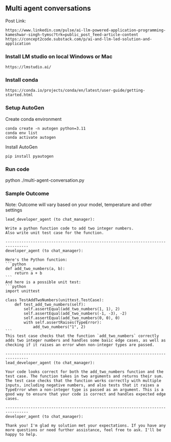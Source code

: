 ## Multi agent conversations
Post Link:

    https://www.linkedin.com/pulse/ai-llm-powered-application-programming-kameshwar-singh-tymsc?trk=public_post_feed-article-content
    https://concept2code.substack.com/p/ai-and-llm-led-solution-and-application


### Install LM studio on local Windows or Mac

    https://lmstudio.ai/

### Install conda
    https://conda.io/projects/conda/en/latest/user-guide/getting-started.html

### Setup AutoGen
Create conda environment

    conda create -n autogen python=3.11
    conda env list
    conda activate autogen

Install AutoGen

    pip install pyautogen


### Run code 
python ./multi-agent-conversation.py


###  Sample Outcome
Note: Outcome will vary based on your model, temperature and other settings

    lead_developer_agent (to chat_manager):

    Write a python function code to add two integer numbers.
    Also write unit test case for the function.

    --------------------------------------------------------------------------------
    developer_agent (to chat_manager):

    Here's the Python function:
    ```python
    def add_two_numbers(a, b):
        return a + b
    ```
    And here is a possible unit test:
    ```python
    import unittest

    class TestAddTwoNumbers(unittest.TestCase):
        def test_add_two_numbers(self):
            self.assertEqual(add_two_numbers(1, 1), 2)
            self.assertEqual(add_two_numbers(-1, -3), -2)
            self.assertEqual(add_two_numbers(0, 0), 0)
            with self.assertRaises(TypeError):
                add_two_numbers("1", 2)
    ```
    This test case checks that the function `add_two_numbers` correctly adds two integer numbers and handles some basic edge cases, as well as checking if it raises an error when non-integer types are passed.

    --------------------------------------------------------------------------------
    lead_developer_agent (to chat_manager):

    Your code looks correct for both the add_two_numbers function and the test case. The function takes in two arguments and returns their sum. The test case checks that the function works correctly with multiple inputs, including negative numbers, and also tests that it raises a TypeError when a non-integer type is passed as an argument. This is a good way to ensure that your code is correct and handles expected edge cases.

    --------------------------------------------------------------------------------
    developer_agent (to chat_manager):

    Thank you! I'm glad my solution met your expectations. If you have any more questions or need further assistance, feel free to ask. I'll be happy to help.
